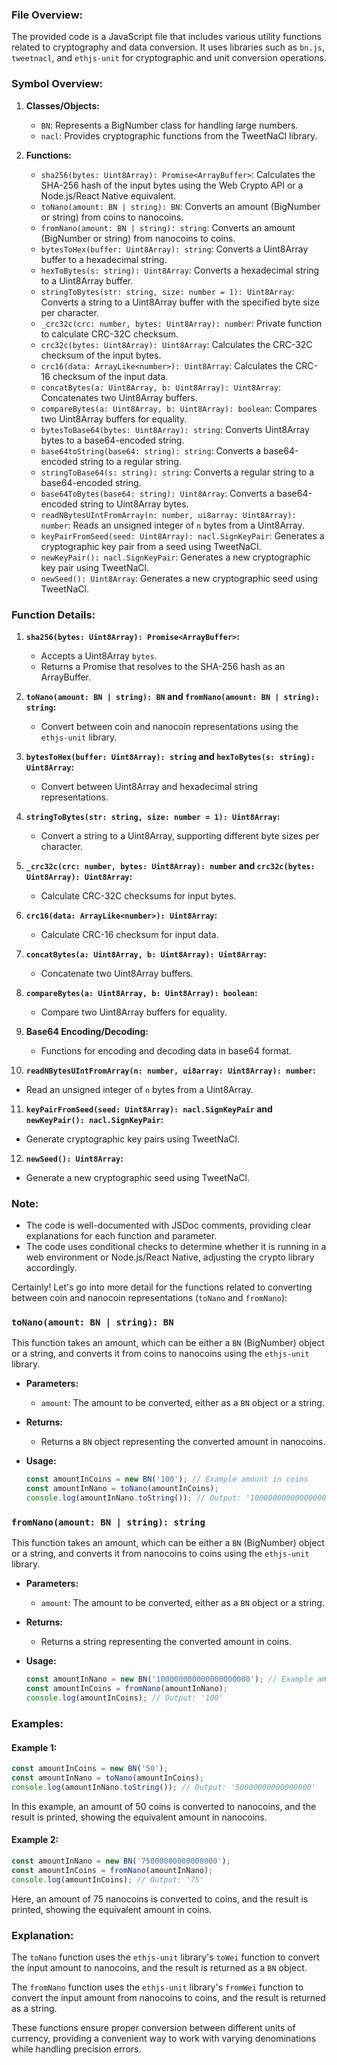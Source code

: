 ### File Overview:

The provided code is a JavaScript file that includes various utility functions related to cryptography and data conversion. It uses libraries such as `bn.js`, `tweetnacl`, and `ethjs-unit` for cryptographic and unit conversion operations.

### Symbol Overview:

1. **Classes/Objects:**
   - `BN`: Represents a BigNumber class for handling large numbers.
   - `nacl`: Provides cryptographic functions from the TweetNaCl library.
   
2. **Functions:**
   - `sha256(bytes: Uint8Array): Promise<ArrayBuffer>`: Calculates the SHA-256 hash of the input bytes using the Web Crypto API or a Node.js/React Native equivalent.
   - `toNano(amount: BN | string): BN`: Converts an amount (BigNumber or string) from coins to nanocoins.
   - `fromNano(amount: BN | string): string`: Converts an amount (BigNumber or string) from nanocoins to coins.
   - `bytesToHex(buffer: Uint8Array): string`: Converts a Uint8Array buffer to a hexadecimal string.
   - `hexToBytes(s: string): Uint8Array`: Converts a hexadecimal string to a Uint8Array buffer.
   - `stringToBytes(str: string, size: number = 1): Uint8Array`: Converts a string to a Uint8Array buffer with the specified byte size per character.
   - `_crc32c(crc: number, bytes: Uint8Array): number`: Private function to calculate CRC-32C checksum.
   - `crc32c(bytes: Uint8Array): Uint8Array`: Calculates the CRC-32C checksum of the input bytes.
   - `crc16(data: ArrayLike<number>): Uint8Array`: Calculates the CRC-16 checksum of the input data.
   - `concatBytes(a: Uint8Array, b: Uint8Array): Uint8Array`: Concatenates two Uint8Array buffers.
   - `compareBytes(a: Uint8Array, b: Uint8Array): boolean`: Compares two Uint8Array buffers for equality.
   - `bytesToBase64(bytes: Uint8Array): string`: Converts Uint8Array bytes to a base64-encoded string.
   - `base64toString(base64: string): string`: Converts a base64-encoded string to a regular string.
   - `stringToBase64(s: string): string`: Converts a regular string to a base64-encoded string.
   - `base64ToBytes(base64: string): Uint8Array`: Converts a base64-encoded string to Uint8Array bytes.
   - `readNBytesUIntFromArray(n: number, ui8array: Uint8Array): number`: Reads an unsigned integer of `n` bytes from a Uint8Array.
   - `keyPairFromSeed(seed: Uint8Array): nacl.SignKeyPair`: Generates a cryptographic key pair from a seed using TweetNaCl.
   - `newKeyPair(): nacl.SignKeyPair`: Generates a new cryptographic key pair using TweetNaCl.
   - `newSeed(): Uint8Array`: Generates a new cryptographic seed using TweetNaCl.

### Function Details:

1. **`sha256(bytes: Uint8Array): Promise<ArrayBuffer>`:**
   - Accepts a Uint8Array `bytes`.
   - Returns a Promise that resolves to the SHA-256 hash as an ArrayBuffer.

2. **`toNano(amount: BN | string): BN` and `fromNano(amount: BN | string): string`:**
   - Convert between coin and nanocoin representations using the `ethjs-unit` library.

3. **`bytesToHex(buffer: Uint8Array): string` and `hexToBytes(s: string): Uint8Array`:**
   - Convert between Uint8Array and hexadecimal string representations.

4. **`stringToBytes(str: string, size: number = 1): Uint8Array`:**
   - Convert a string to a Uint8Array, supporting different byte sizes per character.

5. **`_crc32c(crc: number, bytes: Uint8Array): number` and `crc32c(bytes: Uint8Array): Uint8Array`:**
   - Calculate CRC-32C checksums for input bytes.

6. **`crc16(data: ArrayLike<number>): Uint8Array`:**
   - Calculate CRC-16 checksum for input data.

7. **`concatBytes(a: Uint8Array, b: Uint8Array): Uint8Array`:**
   - Concatenate two Uint8Array buffers.

8. **`compareBytes(a: Uint8Array, b: Uint8Array): boolean`:**
   - Compare two Uint8Array buffers for equality.

9. **Base64 Encoding/Decoding:**
   - Functions for encoding and decoding data in base64 format.

10. **`readNBytesUIntFromArray(n: number, ui8array: Uint8Array): number`:**
   - Read an unsigned integer of `n` bytes from a Uint8Array.

11. **`keyPairFromSeed(seed: Uint8Array): nacl.SignKeyPair` and `newKeyPair(): nacl.SignKeyPair`:**
   - Generate cryptographic key pairs using TweetNaCl.

12. **`newSeed(): Uint8Array`:**
   - Generate a new cryptographic seed using TweetNaCl.

### Note:
- The code is well-documented with JSDoc comments, providing clear explanations for each function and parameter.
- The code uses conditional checks to determine whether it is running in a web environment or Node.js/React Native, adjusting the crypto library accordingly.


Certainly! Let's go into more detail for the functions related to converting between coin and nanocoin representations (`toNano` and `fromNano`):

### `toNano(amount: BN | string): BN`

This function takes an amount, which can be either a `BN` (BigNumber) object or a string, and converts it from coins to nanocoins using the `ethjs-unit` library.

- **Parameters:**
  - `amount`: The amount to be converted, either as a `BN` object or a string.

- **Returns:**
  - Returns a `BN` object representing the converted amount in nanocoins.

- **Usage:**
  ```javascript
  const amountInCoins = new BN('100'); // Example amount in coins
  const amountInNano = toNano(amountInCoins);
  console.log(amountInNano.toString()); // Output: '100000000000000000000'
  ```

### `fromNano(amount: BN | string): string`

This function takes an amount, which can be either a `BN` (BigNumber) object or a string, and converts it from nanocoins to coins using the `ethjs-unit` library.

- **Parameters:**
  - `amount`: The amount to be converted, either as a `BN` object or a string.

- **Returns:**
  - Returns a string representing the converted amount in coins.

- **Usage:**
  ```javascript
  const amountInNano = new BN('100000000000000000000'); // Example amount in nanocoins
  const amountInCoins = fromNano(amountInNano);
  console.log(amountInCoins); // Output: '100'
  ```

### Examples:

#### Example 1:

```javascript
const amountInCoins = new BN('50');
const amountInNano = toNano(amountInCoins);
console.log(amountInNano.toString()); // Output: '50000000000000000'
```

In this example, an amount of 50 coins is converted to nanocoins, and the result is printed, showing the equivalent amount in nanocoins.

#### Example 2:

```javascript
const amountInNano = new BN('75000000000000000');
const amountInCoins = fromNano(amountInNano);
console.log(amountInCoins); // Output: '75'
```

Here, an amount of 75 nanocoins is converted to coins, and the result is printed, showing the equivalent amount in coins.

### Explanation:

The `toNano` function uses the `ethjs-unit` library's `toWei` function to convert the input amount to nanocoins, and the result is returned as a `BN` object.

The `fromNano` function uses the `ethjs-unit` library's `fromWei` function to convert the input amount from nanocoins to coins, and the result is returned as a string.

These functions ensure proper conversion between different units of currency, providing a convenient way to work with varying denominations while handling precision errors.
